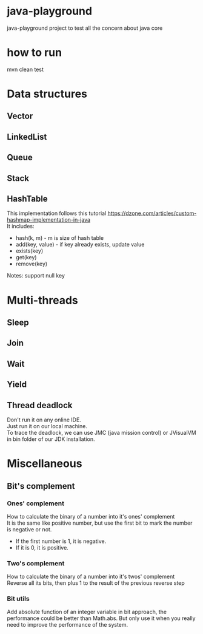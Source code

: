 # java-playground
java-playground project to test all the concern about java core
# how to run
mvn clean test

# Data structures
## Vector
## LinkedList
## Queue
## Stack
## HashTable
This implementation follows this tutorial https://dzone.com/articles/custom-hashmap-implementation-in-java  
It includes:
 - hash(k, m) - m is size of hash table
 - add(key, value) - if key already exists, update value
 - exists(key)
 - get(key)
 - remove(key)
 
Notes: support null key

# Multi-threads
## Sleep
## Join
## Wait
## Yield
## Thread deadlock
Don't run it on any online IDE.  
Just run it on our local machine.  
To trace the deadlock, we can use JMC (java mission control) or JVisualVM in bin folder of our JDK installation. 

# Miscellaneous
## Bit's complement
### Ones' complement
How to calculate the binary of a number into it's ones' complement  
It is the same like positive number, but use the first bit to mark the number is negative or not.  
 - If the first number is 1, it is negative.
 - If it is 0, it is positive. 

### Two's complement
How to calculate the binary of a number into it's twos' complement  
Reverse all its bits, then plus 1 to the result of the previous reverse step

### Bit utils
Add absolute function of an integer variable in bit approach, the performance could be better than Math.abs. But only use it when you really need to improve the performance of the system.

